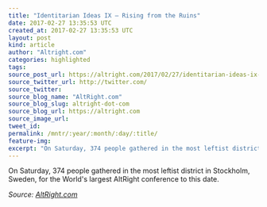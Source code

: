 ```yaml
---
title: "Identitarian Ideas IX – Rising from the Ruins"
date: 2017-02-27 13:35:53 UTC
created_at: 2017-02-27 13:35:53 UTC
layout: post
kind: article
author: "Altright.com"
categories: highlighted
tags:
source_post_url: https://altright.com/2017/02/27/identitarian-ideas-ix-rising-from-the-ruins-2/
source_twitter_url: http://twitter.com/
source_twitter:
source_blog_name: "AltRight.com"
source_blog_slug: altright-dot-com
source_blog_url: https://altright.com
source_image_url:
tweet_id:
permalink: /mntr/:year/:month/:day/:title/
feature-img:
excerpt: "On Saturday, 374 people gathered in the most leftist district in Stockholm, Sweden, for the World's largest AltRight conference to this date."
---
```

On Saturday, 374 people gathered in the most leftist district in Stockholm, Sweden, for the World's largest AltRight conference to this date.<div class="">
    <i>Source: <a href="https://altright.com">AltRight.com</a></i>
</div>
